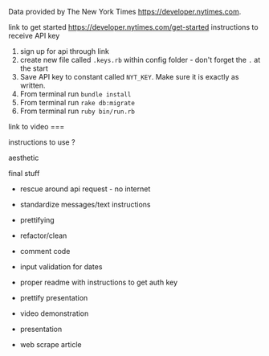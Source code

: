 
Data provided by The New York Times https://developer.nytimes.com.



link to get started https://developer.nytimes.com/get-started
instructions to receive API key

1) sign up for api through link
2) create new file called `.keys.rb` within config folder - don't forget the `.` at the start
3) Save API key to constant called `NYT_KEY`. Make sure it is exactly as written.
4) From terminal run `bundle install`
5) From terminal run `rake db:migrate`
6) From terminal run `ruby bin/run.rb`

link to video ===

instructions to use ?


aesthetic


final stuff

* rescue around api request - no internet
* standardize messages/text instructions
* prettifying
* refactor/clean
* comment code
* input validation for dates
* proper readme with instructions to get auth key
* prettify presentation
* video demonstration
* presentation

* web scrape article
